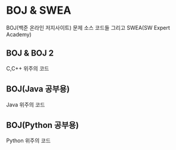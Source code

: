 # BOJ & SWEA
BOJ(백준 온라인 저지사이트) 문제 소스 코드들
그리고 SWEA(SW Expert Academy) 

## BOJ & BOJ 2
C,C++ 위주의 코드

## BOJ(Java 공부용)
Java 위주의 코드

## BOJ(Python 공부용)
Python 위주의 코드
